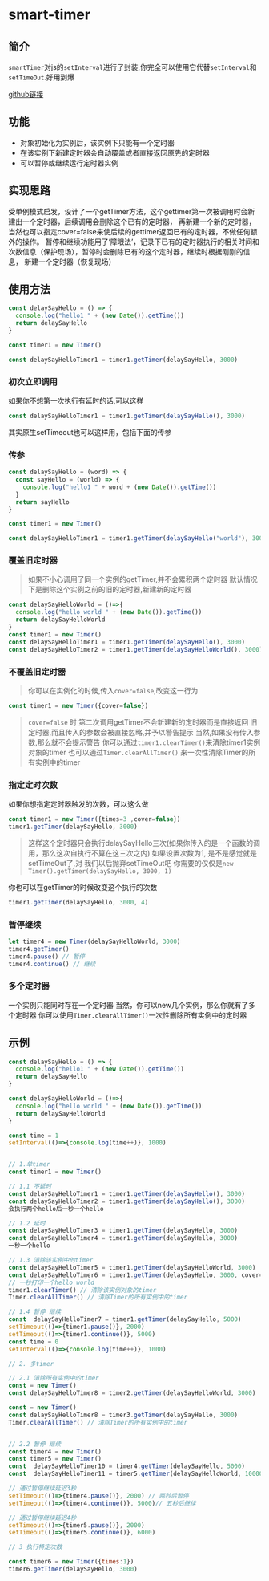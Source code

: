 # smart-timer

## 简介

`smartTimer`对js的`setInterval`进行了封装,你完全可以使用它代替`setInterval`和`setTimeOut`.好用到爆

[github链接](https://github.com/Lethe-HJ/smart-timer)

## 功能

+ 对象初始化为实例后，该实例下只能有一个定时器
+ 在该实例下新建定时器会自动覆盖或者直接返回原先的定时器
+ 可以暂停或继续运行定时器实例

## 实现思路

受单例模式启发，设计了一个getTimer方法，这个gettimer第一次被调用时会新建出一个定时器，后续调用会删除这个已有的定时器，
再新建一个新的定时器，当然也可以指定cover=false来使后续的gettimer返回已有的定时器，不做任何额外的操作。
暂停和继续功能用了‘障眼法’，记录下已有的定时器执行的相关时间和次数信息（保护现场），暂停时会删除已有的这个定时器，继续时根据刚刚的信息，
新建一个定时器（恢复现场）

## 使用方法

```js
const delaySayHello = () => {
  console.log("hello1 " + (new Date()).getTime())
  return delaySayHello
}

const timer1 = new Timer()

const delaySayHelloTimer1 = timer1.getTimer(delaySayHello, 3000)
```

### 初次立即调用

如果你不想第一次执行有延时的话,可以这样

```js
const delaySayHelloTimer1 = timer1.getTimer(delaySayHello(), 3000)
```

其实原生setTimeout也可以这样用，包括下面的传参

### 传参

```js
const delaySayHello = (word) => {
  const sayHello = (world) => {
    console.log("hello1 " + word + (new Date()).getTime())
  }
  return sayHello
}

const timer1 = new Timer()

const delaySayHelloTimer1 = timer1.getTimer(delaySayHello("world"), 3000)
```

### 覆盖旧定时器

> 如果不小心调用了同一个实例的getTimer,并不会累积两个定时器
> 默认情况下是删除这个实例之前的旧的定时器,新建新的定时器

```js
const delaySayHelloWorld = ()=>{
  console.log("hello world " + (new Date()).getTime())
  return delaySayHelloWorld
}
const timer1 = new Timer()
const delaySayHelloTimer1 = timer1.getTimer(delaySayHello(), 3000)
const delaySayHelloTimer2 = timer1.getTimer(delaySayHelloWorld(), 3000)
```

### 不覆盖旧定时器

> 你可以在实例化的时候,传入`cover=false`,改变这一行为

```js
const timer1 = new Timer({cover=false})
```

> `cover=false` 时 第二次调用getTimer不会新建新的定时器而是直接返回
> 旧定时器,而且传入的参数会被直接忽略,并予以警告提示
> 当然,如果没有传入参数,那么就不会提示警告
> 你可以通过`timer1.clearTimer()`来清除timer1实例对象的timer
> 也可以通过`Timer.clearAllTimer()` 来一次性清除Timer的所有实例中的timer

### 指定定时次数

如果你想指定定时器触发的次数，可以这么做

```js
const timer1 = new Timer({times=3 ,cover=false})
timer1.getTimer(delaySayHello, 3000)
```

> 这样这个定时器只会执行delaySayHello三次(如果你传入的是一个函数的调用，那么这次自执行不算在这三次之内)
> 如果设置次数为1, 是不是感觉就是setTimeOut了,对 我们以后抛弃setTimeOut吧
> 你需要的仅仅是`new Timer().getTimer(delaySayHello, 3000, 1)`

你也可以在getTimer的时候改变这个执行的次数

```js
timer1.getTimer(delaySayHello, 3000, 4)
```

### 暂停继续

```js
let timer4 = new Timer(delaySayHelloWorld, 3000)
timer4.getTimer()
timer4.pause() // 暂停
timer4.continue() // 继续
```

### 多个定时器

一个实例只能同时存在一个定时器
当然，你可以new几个实例，那么你就有了多个定时器
你可以使用`Timer.clearAllTimer()`一次性删除所有实例中的定时器

## 示例

```js
const delaySayHello = () => {
  console.log("hello1 " + (new Date()).getTime())
  return delaySayHello
}

const delaySayHelloWorld = ()=>{
  console.log("hello world " + (new Date()).getTime())
  return delaySayHelloWorld
}

const time = 1
setInterval(()=>{console.log(time++)}, 1000)


// 1.单timer
const timer1 = new Timer()

// 1.1 不延时
const delaySayHelloTimer1 = timer1.getTimer(delaySayHello(), 3000)
const delaySayHelloTimer2 = timer1.getTimer(delaySayHello(), 3000)
会执行两个hello后一秒一个hello

// 1.2 延时
const delaySayHelloTimer3 = timer1.getTimer(delaySayHello, 3000)
const delaySayHelloTimer4 = timer1.getTimer(delaySayHello, 3000)
一秒一个hello

// 1.3 清除该实例中的timer
const delaySayHelloTimer5 = timer1.getTimer(delaySayHelloWorld, 3000)
const delaySayHelloTimer6 = timer1.getTimer(delaySayHello, 3000, cover=false)
// 一秒打印一个hello world
timer1.clearTimer() // 清除该实例对象的timer
Timer.clearAllTimer() // 清除Timer的所有实例中的timer

// 1.4 暂停 继续
const  delaySayHelloTimer7 = timer1.getTimer(delaySayHello, 5000)
setTimeout(()=>{timer1.pause()}, 2000)
setTimeout(()=>{timer1.continue()}, 5000)
const time = 0
setInterval(()=>{console.log(time++)}, 1000)

// 2. 多timer

// 2.1 清除所有实例中的timer
const = new Timer()
const delaySayHelloTimer8 = timer2.getTimer(delaySayHelloWorld, 3000)

const = new Timer()
const delaySayHelloTimer8 = timer3.getTimer(delaySayHello, 3000)
Timer.clearAllTimer() // 清除Timer的所有实例中的timer


// 2.2 暂停 继续
const timer4 = new Timer()
const timer5 = new Timer()
const  delaySayHelloTimer10 = timer4.getTimer(delaySayHello, 5000)
const  delaySayHelloTimer11 = timer5.getTimer(delaySayHelloWorld, 10000)

// 通过暂停继续延迟3秒
setTimeout(()=>{timer4.pause()}, 2000) // 两秒后暂停
setTimeout(()=>{timer4.continue()}, 5000)// 五秒后继续

// 通过暂停继续延迟4秒
setTimeout(()=>{timer5.pause()}, 2000)
setTimeout(()=>{timer5.continue()}, 6000)

// 3 执行特定次数

const timer6 = new Timer({times:1})
timer6.getTimer(delaySayHello, 3000)

```
